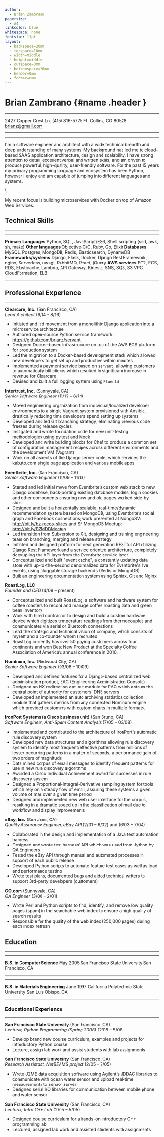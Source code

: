 ```yaml
---
author:
  - Brian Zambrano
papersize:
  - A4
linkcolor: blue
whitespace: none
fontsize: 11pt
layout:
  - backspace=20mm
  - topspace=10mm
  - width=middle
  - height=middle
  - cutspace=0mm
  - bottomspace=20mm
  - header=0mm
  - footer=0mm
---
```


Brian Zambrano {#name .header }
===================================

-----------------------                         ----------------------------
2427 Copper Crest Ln.                                         (415) 816-5775
Ft. Collins, CO 80528                                     <brianz@gmail.com>
-----------------------                         ----------------------------

*  *  *  *

I'm a software engineer and architect with a wide technical breadth and deep understanding of many
systems.  My background has led me to cloud-based SAAS application architecture, design and
scalability. I have strong attention to detail, excellent verbal and written skills, and am driven
to produce powerful, high-quality, user-friendly software. For the past 15 years my primary
programming language and ecosystem has been Python, however I enjoy and am capable of jumping into
different languages and systems.

\

My recent focus is building microservices with Docker on top of Amazon Web Services.


## Technical Skills

*  *  *  *

----------------------  ----------------------------------------------------------------
**Primary Languages**   Python, SQL, JavaScript/ES6, Shell scripting (sed, awk, sh, make)
**Other languages**     Objective-C/C, Ruby, Go, Elixir
**Databases**           MySQL, Postgres, MongoDB, Redis, Elasticsearch, DynamoDB
**Frameworks/systems**  Django, Flask, Docker, Django Rest Framework, nginx, Serverless,
                        uwsgi, RabbitMQ, React, jQuery
**AWS services**        EC2, ECS, RDS, Elasticache, Lambda, API Gateway, Kinesis, SNS,
                        SQS, S3 VPC, CloudFormation, ELB
----------------------  ----------------------------------------------------------------

## Professional Experience

* * * *

**Clearcare, Inc.** (San Francisco, CA)
\
_Lead Architect_ (6/14 - 8/16)

- Initiated and led movement from a monolithic Django application into a microservice architecture
- Authored open-source Python service framework: <https://github.com/brianz/servant>
- Designed Docker-based infrastructure on top of the AWS ECS platform for production system
- Led the migration to a Docker-based development stack which allowed new developers to get set up
  and productive within minutes
- Implemented a payment service based on `servant`, allowing customers to automatically bill
  clients which resulted in significant increase in revenue for Clearcare
- Devised and built a full logging system using `Fluentd`


**Intertrust, Inc.** (Sunnyvale, CA)
\
_Senior Software Engineer_ (11/13 – 6/14)

- Moved engineering organization from individual/localized developer environments to a single
  Vagrant system provisioned with Ansible, drastically reducing time  developers spend setting up
  systems
- Developed and led Git branching strategy, eliminating previous code freezes during release cycles
- Instigated and wrote foundation code for new unit-testing methodologies using py.test and Mock
- Developed and write building blocks for Chef to produce a common set of configuration management
  recipes across different environments and the development VM (Vagrant)
- Work on all aspects of the Django server code, which services the kabuto.com single page
  application and various mobile apps


**Eventbrite, Inc.** (San Francisco, CA)
\
_Senior Software Engineer_ (11/09 – 11/13)

- Started and led initial move from Eventbrite’s custom web stack to new Django codebase,
  back-porting existing database models, login cookies and other components ensuring new and old
  pages worked side-by-side.
- Designed and built a horizontally scalable, real-time/dynamic recommendation system based on
  MongoDB, using Eventbrite’s social graph and Facebook connections; work presented at MongoSV:
  http://bit.ly/bz-recos-slides and SF MongoDB Meetup: http://bit.ly/BZMDBMeetup
- Led transition from Subversion to Git, designing and training engineering team on branching,
  merging and release strategy
- Initiated and designed platform for next generation RESTful API utilizing Django Rest Framework and
  a service oriented architecture, completely decoupling the API layer from the Eventbrite service
  layer
- Conceptualized and   built "event cache", a constantly updating data store with up-to-the-second
  denormalized data for Eventbrite's live events, using pluggable storage backends (Redis or
  MongoDB)
- Built an engineering documentation system using Sphinx, Git and Nginx


**RoastLog, LLC**
\
_Founder and CEO_ (4/09 – present)

- Conceptualized and built RoastLog, a software and hardware system for coffee roasters to record and
  manage coffee roasting data and green bean inventory
- Work with hired contractor to design and build a custom hardware device which digitizes temperature
  readings from thermocouples and communicates via serial or Bluetooth connections
- Lead the strategic and technical vision of company, which consists of myself and a co-founder whom
  I recruited
- RoastLog currently has over 50 paying customers across four continents and won Best New Product at
  the Specialty Coffee Association of America’s annual conference in 2010.


**Nominum, Inc.** (Redwood City, CA)
\
_Senior Software Engineer_ (03/08 – 10/09)

- Developed and defined features for a Django-based centralized web administration product, EAC
  (Engineering Administration Console)
- Designed an NX redirection opt-out module for EAC which acts as the central point of authority for
  customers’ DNS servers
- Developed an implemented an auto archiving statistics collection module that gathers metrics from
  any connected Nominum engine which provided customers with custom charts in multiple formats.


**IronPort Systems (a Cisco business unit)** (San Bruno, CA)
\
_Software Engineer, Anti-Spam Content Analysis_ (7/05 – 03/08)

- Implemented and contributed to the architecture of IronPort’s automatic rule discovery system
- Developed new data structures and algorithms allowing rule discovery system to identify most
  frequent/effective patterns from millions of lesser occurring patterns in a matter of seconds, a
  performance gain of two orders of magnitude
- Data mined corpus of email messages to identify frequent patterns for use in new rule discovery
  algorithms
- Awarded a Cisco Individual Achievement award for successes in rule discovery system
- Designed a Proportional-Integral-Derivative sampling system for tools which rely on a steady flow
  of email, assuring these systems a given volume of mail over a given time period
- Designed and implemented new web user interface for the corpus, resulting in a dramatic speed up in
  the classification of mail due to workflow and display improvements

**eBay, Inc.** (San Jose, CA)
\
_Quality Assurance Engineer, eBay API_ (2/01 – 6/02) and (6/03 – 7/04)

- Collaborated in the design and implementation of a Java test automation harness 
- Designed and wrote test harness' API which was used from Jython by QA Engineers
- Tested the eBay API through manual and automated processes in support of each public release
- Developed Python scripts to automate feature test cases as well as load and performance testing
- Wrote test plans, documented bugs and aided technical writers to support 3rd-party developers
  (customers)

**GO.com** (Sunnyvale, CA)
\
*QA Engineer* (3/00 – 2/01)

- Wrote Perl and Python scripts to find, identify, and remove low quality pages (spam) in the
  searchable web index to ensure a high quality of search results
- Responsible for the quality of the web index (250,000 pages) during each index refresh


## Education

* * * *

--------------------------------------------   ------------------------
**B.S. in Computer Science**                   May 2005
San Francisco State University                 San Francisco, CA
--------------------------------------------   ------------------------

--------------------------------------------   ------------------------
**B.S. in Materials Engineering**              June 1997
California Polytechnic State University        San Luis Obispo, CA
--------------------------------------------   ------------------------


### Educational Experience

* * * *

**San Francisco State University** (San Francisco, CA)
\
_Lecturer, Python Programming (Spring 2008)_ (2/08 – 5/08)

- Develop brand new course curriculum, examples and projects for introductory Python course
- Lecture, assign lab work and assist students with lab assignments

**San Francisco State University** (San Francisco, CA)
\
_Research Assistant, NetBEAMS project_ (2/05 – 7/05)

- Wrote J2ME data acquisition software using Agilent’s JDDAC libraries to communicate with ocean
  water sensor and upload real-time measurements to sensor server
- Designed serial I/O libraries for communication between mobile phone and water sensor

**San Francisco State University** (San Francisco, CA)
\
_Lecturer, Intro C++ Lab_ (2/05 – 5/05)

- Designed course curriculum for a hands-on introductory C++ programming lab
- Lectured, assigned lab work and assisted students with assignments
